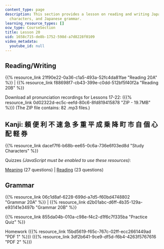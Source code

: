 ```yaml
---
content_type: page
description: This section provides a lesson on reading and writing Japanese, Kanji
  characters, and Japanese grammar.
learning_resource_types: []
ocw_type: CourseSection
title: Lesson 20
uid: 1658c715-de8b-1752-598d-a7d8228f0109
video_metadata:
  youtube_id: null
---
```


Reading/Writing
---------------

{{% resource_link 21f90e22-0a36-c1a5-493a-52fc4da81fae "Reading 20A" %}} | {{% resource_link f88698f7-cb43-399e-c0dd-512bf5f40f2a "Reading 20B" %}}

Download all pronunciation recordings for Lessons 17-22: ({{% resource_link 0d02322d-ec5c-eefd-80c6-8fd819415878 "ZIP - 19.7MB" %}}) (The ZIP file contains: 82 .mp3 files.)

Kanji: 頼 便 利 不 速 急 多 重 平 成 乗 降 町 市 自 個 心 配 軽 券
----------------------------------------------

{{% resource_link dacef7f6-b68b-ee65-0c6a-736e6f03ed8d "Study Characters" %}}

Quizzes _(JavaScript must be enabled to use these resources)_:

[Meaning](/ans7870/21f/21f.504/s09/lesson20/kanji20-mean/kq20meanq1.html) (27 questions) | [Reading](/ans7870/21f/21f.504/s09/lesson20/kanji20-read/kq20readq1.html) (23 questions)

Grammar
-------

{{% resource_link 06c1d8af-6228-699d-a7d5-f60bd4748802 "Grammar 20A" %}} | {{% resource_link d2b01abc-d6ff-4b35-129a-e93141e3497b "Grammar 20B" %}}

{{% resource_link 855da04b-010a-c98e-f4c2-d1f6c7f335ba "Practice Quiz" %}}

Homework ({{% resource_link 15bd5619-f65c-767c-02ff-ecc2661449ad "PDF 1" %}}) ({{% resource_link 3df2b641-9ce9-df5d-f6b4-4263f5767616 "PDF 2" %}})